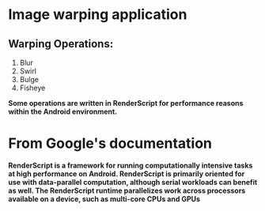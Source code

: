 # Image warping application

## Warping Operations:
1. Blur
2. Swirl
3. Bulge
4. Fisheye

**Some operations are written in RenderScript for performance reasons within the Android environment.**

# From Google's documentation
**RenderScript is a framework for running computationally intensive tasks at high performance on Android. RenderScript is primarily oriented for use with data-parallel computation, although serial workloads can benefit as well. The RenderScript runtime parallelizes work across processors available on a device, such as multi-core CPUs and GPUs**
